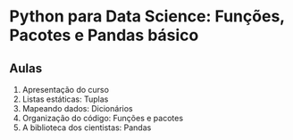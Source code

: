 # Python para Data Science: Funções, Pacotes e Pandas básico

## Aulas
1. Apresentação do curso
2. Listas estáticas: Tuplas
3. Mapeando dados: Dicionários
4. Organização do código: Funções e pacotes
5. A biblioteca dos cientistas: Pandas